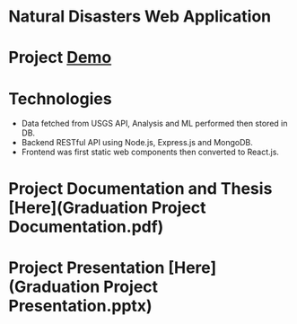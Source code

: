 # Natural Disasters Web Application

# Project [Demo](https://peaceful-ravine-64905.herokuapp.com)

# Technologies
- Data fetched from USGS API, Analysis and ML performed then stored in DB.
- Backend RESTful API using Node.js, Express.js and MongoDB.
- Frontend was first static web components then converted to React.js.


# Project Documentation and Thesis [Here](Graduation Project Documentation.pdf)

# Project Presentation [Here](Graduation Project Presentation.pptx)
